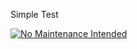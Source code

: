 Simple Test

[![No Maintenance Intended](http://unmaintained.tech/badge.svg)](http://unmaintained.tech/)
